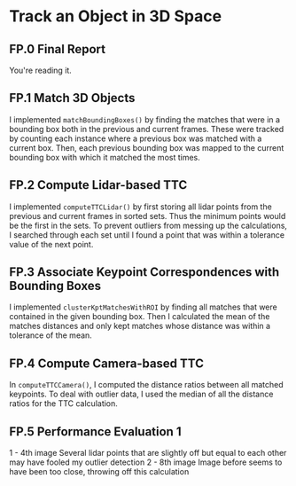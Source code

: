 # Track an Object in 3D Space

## FP.0 Final Report

You're reading it.

## FP.1 Match 3D Objects

I implemented `matchBoundingBoxes()` by finding the matches that were in a bounding box both in the previous and current frames. These were tracked by counting each instance where a previous box was matched with a current box. Then, each previous bounding box was mapped to the current bounding box with which it matched the most times.

## FP.2 Compute Lidar-based TTC

I implemented `computeTTCLidar()` by first storing all lidar points from the previous and current frames in sorted sets. Thus the minimum points would be the first in the sets. To prevent outliers from messing up the calculations, I searched through each set until I found a point that was within a tolerance value of the next point.

## FP.3 Associate Keypoint Correspondences with Bounding Boxes

I implemented `clusterKptMatchesWithROI` by finding all matches that were contained in the given bounding box. Then I calculated the mean of the matches distances and only kept matches whose distance was within a tolerance of the mean.

## FP.4 Compute Camera-based TTC

In `computeTTCCamera()`, I computed the distance ratios between all matched keypoints. To deal with outlier data, I used the median of all the distance ratios for the TTC calculation.

## FP.5 Performance Evaluation 1

1 - 4th image Several lidar points that are slightly off but equal to each other may have fooled my outlier detection
2 - 8th image Image before seems to have been too close, throwing off this calculation
